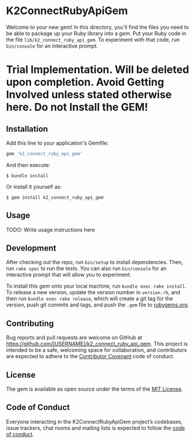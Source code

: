 # K2ConnectRubyApiGem

Welcome to your new gem! In this directory, you'll find the files you need to be able to package up your Ruby library into a gem. Put your Ruby code in the file `lib/k2_connect_ruby_api_gem`. To experiment with that code, run `bin/console` for an interactive prompt.

# Trial Implementation. Will be deleted upon completion. Avoid Getting Involved unless stated otherwise here. Do not Install the GEM!

## Installation

Add this line to your application's Gemfile:

```ruby
gem 'k2_connect_ruby_api_gem'
```

And then execute:

    $ bundle install

Or install it yourself as:

    $ gem install k2_connect_ruby_api_gem

## Usage

TODO: Write usage instructions here

## Development

After checking out the repo, run `bin/setup` to install dependencies. Then, run `rake spec` to run the tests. You can also run `bin/console` for an interactive prompt that will allow you to experiment.

To install this gem onto your local machine, run `bundle exec rake install`. To release a new version, update the version number in `version.rb`, and then run `bundle exec rake release`, which will create a git tag for the version, push git commits and tags, and push the `.gem` file to [rubygems.org](https://rubygems.org).

## Contributing

Bug reports and pull requests are welcome on GitHub at https://github.com/[USERNAME]/k2_connect_ruby_api_gem. This project is intended to be a safe, welcoming space for collaboration, and contributors are expected to adhere to the [Contributor Covenant](http://contributor-covenant.org) code of conduct.

## License

The gem is available as open source under the terms of the [MIT License](https://opensource.org/licenses/MIT).

## Code of Conduct

Everyone interacting in the K2ConnectRubyApiGem project’s codebases, issue trackers, chat rooms and mailing lists is expected to follow the [code of conduct](https://github.com/[USERNAME]/k2_connect_ruby_api_gem/blob/master/CODE_OF_CONDUCT.md).
